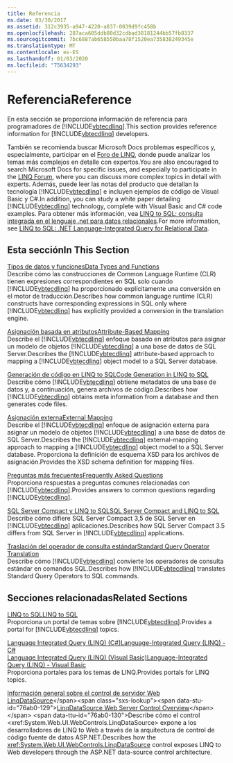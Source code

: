 ```yaml
---
title: Referencia
ms.date: 03/30/2017
ms.assetid: 312c3935-a947-4220-a837-0039d9fc458b
ms.openlocfilehash: 287aca605ddb80d32cdbad38181244bb57fb8337
ms.sourcegitcommit: 7bc6887ab658550baa78f1520ea735838249345e
ms.translationtype: MT
ms.contentlocale: es-ES
ms.lasthandoff: 01/03/2020
ms.locfileid: "75634293"
---
```

# <a name="reference"></a><span data-ttu-id="76ab0-102">Referencia</span><span class="sxs-lookup"><span data-stu-id="76ab0-102">Reference</span></span>
<span data-ttu-id="76ab0-103">En esta sección se proporciona información de referencia para programadores de [!INCLUDE[vbtecdlinq](../../../../../../includes/vbtecdlinq-md.md)].</span><span class="sxs-lookup"><span data-stu-id="76ab0-103">This section provides reference information for [!INCLUDE[vbtecdlinq](../../../../../../includes/vbtecdlinq-md.md)] developers.</span></span>  
  
 <span data-ttu-id="76ab0-104">También se recomienda buscar Microsoft Docs problemas específicos y, especialmente, participar en el [Foro de LINQ](https://go.microsoft.com/fwlink/?LinkId=76488), donde puede analizar los temas más complejos en detalle con expertos.</span><span class="sxs-lookup"><span data-stu-id="76ab0-104">You are also encouraged to search Microsoft Docs for specific issues, and especially to participate in the [LINQ Forum](https://go.microsoft.com/fwlink/?LinkId=76488), where you can discuss more complex topics in detail with experts.</span></span> <span data-ttu-id="76ab0-105">Además, puede leer las notas del producto que detallan la tecnología [!INCLUDE[vbtecdlinq](../../../../../../includes/vbtecdlinq-md.md)] e incluyen ejemplos de código de Visual Basic y C#.</span><span class="sxs-lookup"><span data-stu-id="76ab0-105">In addition, you can study a white paper detailing [!INCLUDE[vbtecdlinq](../../../../../../includes/vbtecdlinq-md.md)] technology, complete with Visual Basic and C# code examples.</span></span> <span data-ttu-id="76ab0-106">Para obtener más información, vea [LINQ to SQL: consulta integrada en el lenguaje .net para datos relacionales](https://go.microsoft.com/fwlink/?LinkId=93205).</span><span class="sxs-lookup"><span data-stu-id="76ab0-106">For more information, see [LINQ to SQL: .NET Language-Integrated Query for Relational Data](https://go.microsoft.com/fwlink/?LinkId=93205).</span></span>  
  
## <a name="in-this-section"></a><span data-ttu-id="76ab0-107">Esta sección</span><span class="sxs-lookup"><span data-stu-id="76ab0-107">In This Section</span></span>  
 [<span data-ttu-id="76ab0-108">Tipos de datos y funciones</span><span class="sxs-lookup"><span data-stu-id="76ab0-108">Data Types and Functions</span></span>](data-types-and-functions.md)  
 <span data-ttu-id="76ab0-109">Describe cómo las construcciones de Common Language Runtime (CLR) tienen expresiones correspondientes en SQL solo cuando [!INCLUDE[vbtecdlinq](../../../../../../includes/vbtecdlinq-md.md)] ha proporcionado explícitamente una conversión en el motor de traducción.</span><span class="sxs-lookup"><span data-stu-id="76ab0-109">Describes how common language runtime (CLR) constructs have corresponding expressions in SQL only where [!INCLUDE[vbtecdlinq](../../../../../../includes/vbtecdlinq-md.md)] has explicitly provided a conversion in the translation engine.</span></span>  
  
 [<span data-ttu-id="76ab0-110">Asignación basada en atributos</span><span class="sxs-lookup"><span data-stu-id="76ab0-110">Attribute-Based Mapping</span></span>](attribute-based-mapping.md)  
 <span data-ttu-id="76ab0-111">Describe el [!INCLUDE[vbtecdlinq](../../../../../../includes/vbtecdlinq-md.md)] enfoque basado en atributos para asignar un modelo de objetos [!INCLUDE[vbtecdlinq](../../../../../../includes/vbtecdlinq-md.md)] a una base de datos de SQL Server.</span><span class="sxs-lookup"><span data-stu-id="76ab0-111">Describes the [!INCLUDE[vbtecdlinq](../../../../../../includes/vbtecdlinq-md.md)] attribute-based approach to mapping a [!INCLUDE[vbtecdlinq](../../../../../../includes/vbtecdlinq-md.md)] object model to a SQL Server database.</span></span>  
  
 [<span data-ttu-id="76ab0-112">Generación de código en LINQ to SQL</span><span class="sxs-lookup"><span data-stu-id="76ab0-112">Code Generation in LINQ to SQL</span></span>](code-generation-in-linq-to-sql.md)  
 <span data-ttu-id="76ab0-113">Describe cómo [!INCLUDE[vbtecdlinq](../../../../../../includes/vbtecdlinq-md.md)] obtiene metadatos de una base de datos y, a continuación, genera archivos de código.</span><span class="sxs-lookup"><span data-stu-id="76ab0-113">Describes how [!INCLUDE[vbtecdlinq](../../../../../../includes/vbtecdlinq-md.md)] obtains meta information from a database and then generates code files.</span></span>  
  
 [<span data-ttu-id="76ab0-114">Asignación externa</span><span class="sxs-lookup"><span data-stu-id="76ab0-114">External Mapping</span></span>](external-mapping.md)  
 <span data-ttu-id="76ab0-115">Describe el [!INCLUDE[vbtecdlinq](../../../../../../includes/vbtecdlinq-md.md)] enfoque de asignación externa para asignar un modelo de objetos [!INCLUDE[vbtecdlinq](../../../../../../includes/vbtecdlinq-md.md)] a una base de datos de SQL Server.</span><span class="sxs-lookup"><span data-stu-id="76ab0-115">Describes the [!INCLUDE[vbtecdlinq](../../../../../../includes/vbtecdlinq-md.md)] external-mapping approach to mapping a [!INCLUDE[vbtecdlinq](../../../../../../includes/vbtecdlinq-md.md)] object model to a SQL Server database.</span></span> <span data-ttu-id="76ab0-116">Proporciona la definición de esquema XSD para los archivos de asignación.</span><span class="sxs-lookup"><span data-stu-id="76ab0-116">Provides the XSD schema definition for mapping files.</span></span>  
  
 [<span data-ttu-id="76ab0-117">Preguntas más frecuentes</span><span class="sxs-lookup"><span data-stu-id="76ab0-117">Frequently Asked Questions</span></span>](frequently-asked-questions.md)  
 <span data-ttu-id="76ab0-118">Proporciona respuestas a preguntas comunes relacionadas con [!INCLUDE[vbtecdlinq](../../../../../../includes/vbtecdlinq-md.md)].</span><span class="sxs-lookup"><span data-stu-id="76ab0-118">Provides answers to common questions regarding [!INCLUDE[vbtecdlinq](../../../../../../includes/vbtecdlinq-md.md)].</span></span>  
  
 [<span data-ttu-id="76ab0-119">SQL Server Compact y LINQ to SQL</span><span class="sxs-lookup"><span data-stu-id="76ab0-119">SQL Server Compact and LINQ to SQL</span></span>](sql-server-compact-and-linq-to-sql.md)  
 <span data-ttu-id="76ab0-120">Describe cómo difiere SQL Server Compact 3,5 de SQL Server en [!INCLUDE[vbtecdlinq](../../../../../../includes/vbtecdlinq-md.md)] aplicaciones.</span><span class="sxs-lookup"><span data-stu-id="76ab0-120">Describes how SQL Server Compact 3.5 differs from SQL Server in [!INCLUDE[vbtecdlinq](../../../../../../includes/vbtecdlinq-md.md)] applications.</span></span>  
  
 [<span data-ttu-id="76ab0-121">Traslación del operador de consulta estándar</span><span class="sxs-lookup"><span data-stu-id="76ab0-121">Standard Query Operator Translation</span></span>](standard-query-operator-translation.md)  
 <span data-ttu-id="76ab0-122">Describe cómo [!INCLUDE[vbtecdlinq](../../../../../../includes/vbtecdlinq-md.md)] convierte los operadores de consulta estándar en comandos SQL.</span><span class="sxs-lookup"><span data-stu-id="76ab0-122">Describes how [!INCLUDE[vbtecdlinq](../../../../../../includes/vbtecdlinq-md.md)] translates Standard Query Operators to SQL commands.</span></span>  
  
## <a name="related-sections"></a><span data-ttu-id="76ab0-123">Secciones relacionadas</span><span class="sxs-lookup"><span data-stu-id="76ab0-123">Related Sections</span></span>  
 [<span data-ttu-id="76ab0-124">LINQ to SQL</span><span class="sxs-lookup"><span data-stu-id="76ab0-124">LINQ to SQL</span></span>](index.md)  
 <span data-ttu-id="76ab0-125">Proporciona un portal de temas sobre [!INCLUDE[vbtecdlinq](../../../../../../includes/vbtecdlinq-md.md)].</span><span class="sxs-lookup"><span data-stu-id="76ab0-125">Provides a portal for [!INCLUDE[vbtecdlinq](../../../../../../includes/vbtecdlinq-md.md)] topics.</span></span>  
  
 [<span data-ttu-id="76ab0-126">Language Integrated Query (LINQ) (C#)</span><span class="sxs-lookup"><span data-stu-id="76ab0-126">Language-Integrated Query (LINQ) - C#</span></span>](../../../../../csharp/programming-guide/concepts/linq/index.md)  
 [<span data-ttu-id="76ab0-127">Language Integrated Query (LINQ) (Visual Basic)</span><span class="sxs-lookup"><span data-stu-id="76ab0-127">Language-Integrated Query (LINQ) - Visual Basic</span></span>](../../../../../visual-basic/programming-guide/concepts/linq/index.md)  
 <span data-ttu-id="76ab0-128">Proporciona portales para los temas de LINQ.</span><span class="sxs-lookup"><span data-stu-id="76ab0-128">Provides portals for LINQ topics.</span></span>  
  
 <span data-ttu-id="76ab0-129">[Información general sobre el control de servidor Web LinqDataSource](https://docs.microsoft.com/previous-versions/aspnet/bb547113(v=vs.100))</span><span class="sxs-lookup"><span data-stu-id="76ab0-129">[LinqDataSource Web Server Control Overview](https://docs.microsoft.com/previous-versions/aspnet/bb547113(v=vs.100))</span></span>  
 <span data-ttu-id="76ab0-130">Describe cómo el control <xref:System.Web.UI.WebControls.LinqDataSource> expone a los desarrolladores de LINQ to Web a través de la arquitectura de control de código fuente de datos ASP.NET.</span><span class="sxs-lookup"><span data-stu-id="76ab0-130">Describes how the <xref:System.Web.UI.WebControls.LinqDataSource> control exposes LINQ to Web developers through the ASP.NET data-source control architecture.</span></span>
